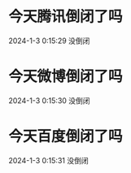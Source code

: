 # 今天腾讯倒闭了吗

2024-1-3 0:15:29 没倒闭

# 今天微博倒闭了吗

2024-1-3 0:15:30 没倒闭

# 今天百度倒闭了吗

2024-1-3 0:15:31 没倒闭

